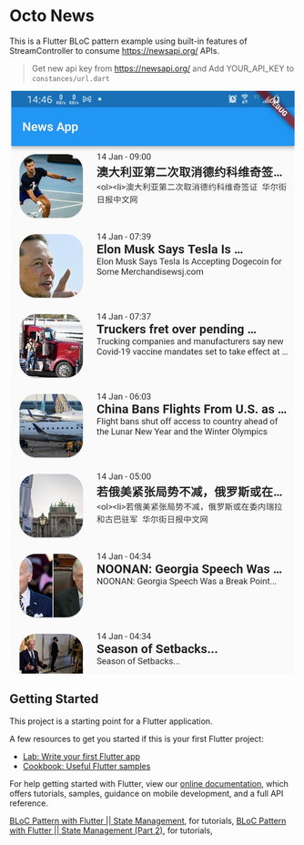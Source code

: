 # Octo News

This is a Flutter BLoC pattern example using built-in features of StreamController to consume https://newsapi.org/ APIs.


> Get new api key from https://newsapi.org/ and Add YOUR_API_KEY to ```constances/url.dart```


<p align="center">
  <img src="Screenshot_20220114-144635.jpg" alt="flutter httpclient REST API" title="Screenshot">
</p>

## Getting Started

This project is a starting point for a Flutter application.

A few resources to get you started if this is your first Flutter project:

- [Lab: Write your first Flutter app](https://flutter.dev/docs/get-started/codelab)
- [Cookbook: Useful Flutter samples](https://flutter.dev/docs/cookbook)

For help getting started with Flutter, view our
[online documentation](https://flutter.dev/docs), which offers tutorials,
samples, guidance on mobile development, and a full API reference.

[BLoC Pattern with Flutter || State Management](https://www.youtube.com/watch?v=jIoWkct6_EM), for tutorials,
[BLoC Pattern with Flutter || State Management (Part 2)](https://www.youtube.com/watch?v=K6ETAfGZl4k), for tutorials,